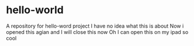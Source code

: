 # hello-world
A repository for hello-word project
I have no idea what this is about
Now i opened this agian and I will close this now
Oh I can open this on my ipad so cool